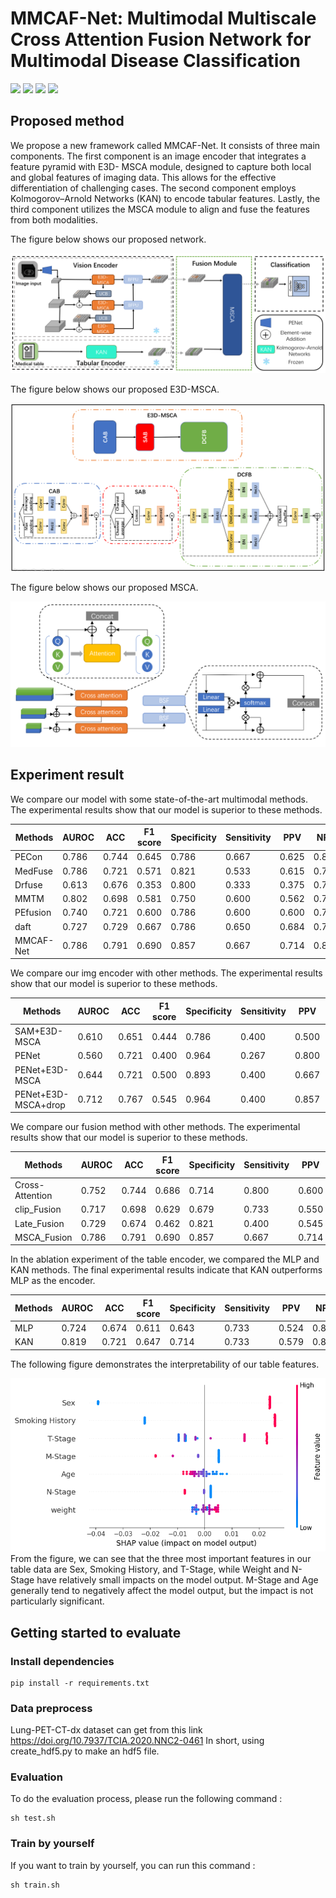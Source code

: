 # MMCAF-Net: Multimodal Multiscale Cross Attention Fusion Network for Multimodal Disease Classification

![](https://img.shields.io/badge/-Github-181717?style=flat-square&logo=Github&logoColor=FFFFFF)
![](https://img.shields.io/badge/-Awesome-FC60A8?style=flat-square&logo=Awesome&logoColor=FFFFFF)
![](https://img.shields.io/badge/-Python-3776AB?style=flat-square&logo=Python&logoColor=FFFFFF)
![](https://img.shields.io/badge/-Pytorch-EE4C2C?style=flat-square&logo=Pytorch&logoColor=FFFFFF)


## Proposed method
We propose a new framework called MMCAF-Net. It consists of three main components. The first component is an image encoder that integrates a feature pyramid with E3D-
MSCA module, designed to capture both local and global features of imaging data. This allows for the effective differentiation of challenging cases. The second component employs Kolmogorov–Arnold Networks (KAN) to encode tabular features. Lastly, the third component utilizes the MSCA module to align and fuse the features from both modalities.

The figure below shows our proposed network.

![image](images/main.png)

The figure below shows our proposed E3D-MSCA.

![image](images/E3D-MSCA.png)

The figure below shows our proposed MSCA.

![image](images/MSCA.png)

## Experiment result
   We compare our model with some state-of-the-art multimodal methods. The experimental results show that our model is superior to these methods.
<table>
<thead>
  <tr>
    <th>Methods</th>
    <th>AUROC</th>
    <th>ACC</th>
    <th>F1 score</th>
    <th>Specificity</th>
    <th>Sensitivity</th>
    <th>PPV</th>
    <th>NPV</th>
  </tr>
</thead>
<tbody>
  <tr>
    <td>PECon</td>
    <td>0.786</td>
    <td>0.744</td>
    <td>0.645</td>
    <td>0.786</td>
    <td>0.667</td>
    <td>0.625</td>
    <td>0.815</td>
  </tr>
  <tr>
    <td>MedFuse</td>
    <td>0.786</td>
    <td>0.721</td>
    <td>0.571</td>
    <td>0.821</td>
    <td>0.533</td>
    <td>0.615</td>
    <td>0.767</td>
  </tr>
  <tr>
    <td>Drfuse</td>
    <td>0.613</td>
    <td>0.676</td>
    <td>0.353</td>
    <td>0.800</td>
    <td>0.333</td>
    <td>0.375</td>
    <td>0.769</td>
  </tr>
  <tr>
    <td>MMTM</td>
    <td>0.802</td>
    <td>0.698</td>
    <td>0.581</td>
    <td>0.750</td>
    <td>0.600</td>
    <td>0.562</td>
    <td>0.778</td>
  </tr>
  <tr>
    <td>PEfusion</td>
    <td>0.740</td>
    <td>0.721</td>
    <td>0.600</td>
    <td>0.786</td>
    <td>0.600</td>
    <td>0.600</td>
    <td>0.786</td>
  </tr>
  <tr>
    <td>daft</td>
    <td>0.727</td>
    <td>0.729</td>
    <td>0.667</td>
    <td>0.786</td>
    <td>0.650</td>
    <td>0.684</td>
    <td>0.759</td>
  </tr>
  <tr>
    <td>MMCAF-Net</td>
    <td>0.786</td>
    <td>0.791</td>
    <td>0.690</td>
    <td>0.857</td>
    <td>0.667</td>
    <td>0.714</td>
    <td>0.828</td>
  </tr>
</tbody>
</table>

We compare our img encoder with other methods. The experimental results show that our model is superior to these methods.
<table>
<thead>
  <tr>
    <th>Methods</th>
    <th>AUROC</th>
    <th>ACC</th>
    <th>F1 score</th>
    <th>Specificity</th>
    <th>Sensitivity</th>
    <th>PPV</th>
    <th>NPV</th>
  </tr>
</thead>
<tbody>
  <tr>
    <td>SAM+E3D-MSCA</td>
    <td>0.610</td>
    <td>0.651</td>
    <td>0.444</td>
    <td>0.786</td>
    <td>0.400</td>
    <td>0.500</td>
    <td>0.710</td>
  </tr>
  <tr>
    <td>PENet</td>
    <td>0.560</td>
    <td>0.721</td>
    <td>0.400</td>
    <td>0.964</td>
    <td>0.267</td>
    <td>0.800</td>
    <td>0.711</td>
  </tr>
  <tr>
    <td>PENet+E3D-MSCA</td>
    <td>0.644</td>
    <td>0.721</td>
    <td>0.500</td>
    <td>0.893</td>
    <td>0.400</td>
    <td>0.667</td>
    <td>0.735</td>
  </tr>
  <tr>
    <td>PENet+E3D-MSCA+drop</td>
    <td>0.712</td>
    <td>0.767</td>
    <td>0.545</td>
    <td>0.964</td>
    <td>0.400</td>
    <td>0.857</td>
    <td>0.857</td>
  </tr>
</tbody>
</table>

We compare our fusion method with other methods. The experimental results show that our model is superior to these methods.
<table>
<thead>
  <tr>
    <th>Methods</th>
    <th>AUROC</th>
    <th>ACC</th>
    <th>F1 score</th>
    <th>Specificity</th>
    <th>Sensitivity</th>
    <th>PPV</th>
    <th>NPV</th>
  </tr>
</thead>
<tbody>
  <tr>
    <td>Cross-Attention</td>
    <td>0.752</td>
    <td>0.744</td>
    <td>0.686</td>
    <td>0.714</td>
    <td>0.800</td>
    <td>0.600</td>
    <td>0.870</td>
  </tr>
  <tr>
    <td>clip_Fusion</td>
    <td>0.717</td>
    <td>0.698</td>
    <td>0.629</td>
    <td>0.679</td>
    <td>0.733</td>
    <td>0.550</td>
    <td>0.826</td>
  </tr>
  <tr>
    <td>Late_Fusion</td>
    <td>0.729</td>
    <td>0.674</td>
    <td>0.462</td>
    <td>0.821</td>
    <td>0.400</td>
    <td>0.545</td>
    <td>0.719</td>
  </tr>
  <tr>
    <td>MSCA_Fusion</td>
    <td>0.786</td>
    <td>0.791</td>
    <td>0.690</td>
    <td>0.857</td>
    <td>0.667</td>
    <td>0.714</td>
    <td>0.828</td>
  </tr>
</tbody>
</table>

In the ablation experiment of the table encoder, we compared the MLP and KAN methods. The final experimental results indicate that KAN outperforms MLP as the encoder.
<table>
<thead>
  <tr>
    <th>Methods</th>
    <th>AUROC</th>
    <th>ACC</th>
    <th>F1 score</th>
    <th>Specificity</th>
    <th>Sensitivity</th>
    <th>PPV</th>
    <th>NPV</th>
  </tr>
</thead>
<tbody>
  <tr>
    <td>MLP</td>
    <td>0.724</td>
    <td>0.674</td>
    <td>0.611</td>
    <td>0.643</td>
    <td>0.733</td>
    <td>0.524</td>
    <td>0.818</td>
  </tr>
  <tr>
    <td>KAN</td>
    <td>0.819</td>
    <td>0.721</td>
    <td>0.647</td>
    <td>0.714</td>
    <td>0.733</td>
    <td>0.579</td>
    <td>0.833</td>
  </tr>
</tbody>
</table>

The following figure demonstrates the interpretability of our table features.

![image](images/shap_summary.png)
From the figure, we can see that the three most important features in our table data are Sex, Smoking History, and T-Stage, while Weight and N-Stage have relatively small impacts on the model output. M-Stage and Age generally tend to negatively affect the model output, but the impact is not particularly significant.

## Getting started to evaluate
### Install dependencies
```
pip install -r requirements.txt
```

### Data preprocess
Lung-PET-CT-dx dataset can get from this link https://doi.org/10.7937/TCIA.2020.NNC2-0461
In short, using create_hdf5.py to make an hdf5 file.

### Evaluation
To do the evaluation process, please run the following command :
```
sh test.sh
```

### Train by yourself
If you want to train by yourself, you can run this command :
```
sh train.sh
```
